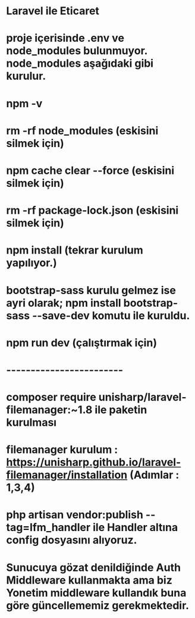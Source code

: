 # Laravel ile Eticaret

# proje içerisinde .env ve node_modules bulunmuyor. node_modules aşağıdaki gibi kurulur.

# npm -v
# rm -rf node_modules (eskisini silmek için)
# npm cache clear --force (eskisini silmek için)
# rm -rf package-lock.json (eskisini silmek için)
# npm install (tekrar kurulum yapılıyor.)
# bootstrap-sass kurulu gelmez ise ayri olarak; npm install bootstrap-sass --save-dev komutu ile kuruldu.
# npm run dev (çalıştırmak için)

# ------------------------
# composer require unisharp/laravel-filemanager:~1.8 ile paketin kurulması
# filemanager kurulum : https://unisharp.github.io/laravel-filemanager/installation (Adımlar : 1,3,4)
# php artisan vendor:publish --tag=lfm_handler ile Handler altına config dosyasını alıyoruz.
# Sunucuya gözat denildiğinde Auth Middleware kullanmakta ama biz Yonetim middleware kullandık buna göre güncellememiz gerekmektedir.
